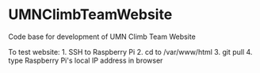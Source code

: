 # UMNClimbTeamWebsite
Code base for development of UMN Climb Team Website

To test website:
	1. SSH to Raspberry Pi
	2. cd to /var/www/html
	3. git pull 
	4. type Raspberry Pi's local IP address in browser
